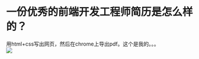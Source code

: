 # 一份优秀的前端开发工程师简历是怎么样的？

用html+css写出网页，然后在chrome上导出pdf。这个是我的。。。  
![](https://pic3.zhimg.com/39811d9150c0d73a4e34a535af1612e6_b.jpg)